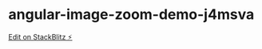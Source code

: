 # angular-image-zoom-demo-j4msva

[Edit on StackBlitz ⚡️](https://stackblitz.com/edit/angular-image-zoom-demo-j4msva)